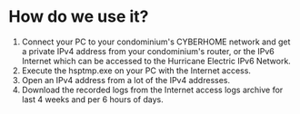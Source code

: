 # How do we use it?
1. Connect your PC to your condominium's CYBERHOME network and get a private IPv4 address from your condominium's router, or the IPv6 Internet which can be accessed to the Hurricane Electric IPv6 Network.
2. Execute the hsptmp.exe on your PC with the Internet access.
3. Open an IPv4 address from a lot of the IPv4 addresses.
4. Download the recorded logs from the Internet access logs archive for last 4 weeks and per 6 hours of days.
